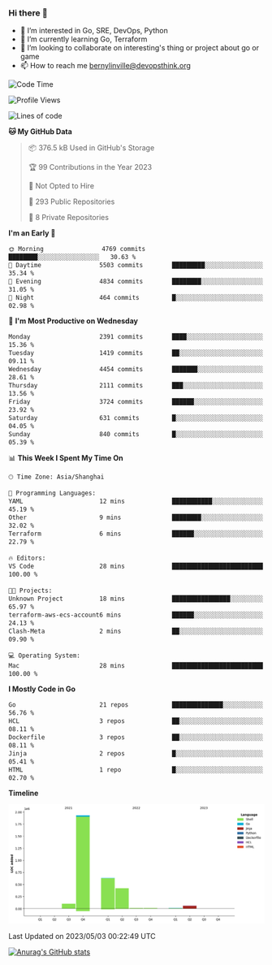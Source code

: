 ### Hi there 👋

- 👀 I’m interested in Go, SRE, DevOps, Python
- 🌱 I’m currently learning Go, Terraform
- 👯 I’m looking to collaborate on interesting's thing or project about go or game
- 📫 How to reach me bernylinville@devopsthink.org

<!--START_SECTION:waka-->
![Code Time](http://img.shields.io/badge/Code%20Time-259%20hrs%2049%20mins-blue)

![Profile Views](http://img.shields.io/badge/Profile%20Views-0-blue)

![Lines of code](https://img.shields.io/badge/From%20Hello%20World%20I%27ve%20Written-3.2%20million%20lines%20of%20code-blue)

**🐱 My GitHub Data** 

> 📦 376.5 kB Used in GitHub's Storage 
 > 
> 🏆 99 Contributions in the Year 2023
 > 
> 🚫 Not Opted to Hire
 > 
> 📜 293 Public Repositories 
 > 
> 🔑 8 Private Repositories 
 > 
**I'm an Early 🐤** 

```text
🌞 Morning                4769 commits        ████████░░░░░░░░░░░░░░░░░   30.63 % 
🌆 Daytime                5503 commits        █████████░░░░░░░░░░░░░░░░   35.34 % 
🌃 Evening                4834 commits        ████████░░░░░░░░░░░░░░░░░   31.05 % 
🌙 Night                  464 commits         █░░░░░░░░░░░░░░░░░░░░░░░░   02.98 % 
```
📅 **I'm Most Productive on Wednesday** 

```text
Monday                   2391 commits        ████░░░░░░░░░░░░░░░░░░░░░   15.36 % 
Tuesday                  1419 commits        ██░░░░░░░░░░░░░░░░░░░░░░░   09.11 % 
Wednesday                4454 commits        ███████░░░░░░░░░░░░░░░░░░   28.61 % 
Thursday                 2111 commits        ███░░░░░░░░░░░░░░░░░░░░░░   13.56 % 
Friday                   3724 commits        ██████░░░░░░░░░░░░░░░░░░░   23.92 % 
Saturday                 631 commits         █░░░░░░░░░░░░░░░░░░░░░░░░   04.05 % 
Sunday                   840 commits         █░░░░░░░░░░░░░░░░░░░░░░░░   05.39 % 
```


📊 **This Week I Spent My Time On** 

```text
🕑︎ Time Zone: Asia/Shanghai

💬 Programming Languages: 
YAML                     12 mins             ███████████░░░░░░░░░░░░░░   45.19 % 
Other                    9 mins              ████████░░░░░░░░░░░░░░░░░   32.02 % 
Terraform                6 mins              ██████░░░░░░░░░░░░░░░░░░░   22.79 % 

🔥 Editors: 
VS Code                  28 mins             █████████████████████████   100.00 % 

🐱‍💻 Projects: 
Unknown Project          18 mins             ████████████████░░░░░░░░░   65.97 % 
terraform-aws-ecs-account6 mins              ██████░░░░░░░░░░░░░░░░░░░   24.13 % 
Clash-Meta               2 mins              ██░░░░░░░░░░░░░░░░░░░░░░░   09.90 % 

💻 Operating System: 
Mac                      28 mins             █████████████████████████   100.00 % 
```

**I Mostly Code in Go** 

```text
Go                       21 repos            ██████████████░░░░░░░░░░░   56.76 % 
HCL                      3 repos             ██░░░░░░░░░░░░░░░░░░░░░░░   08.11 % 
Dockerfile               3 repos             ██░░░░░░░░░░░░░░░░░░░░░░░   08.11 % 
Jinja                    2 repos             █░░░░░░░░░░░░░░░░░░░░░░░░   05.41 % 
HTML                     1 repo              █░░░░░░░░░░░░░░░░░░░░░░░░   02.70 % 
```



**Timeline**

![Lines of Code chart](https://raw.githubusercontent.com/bernylinville/bernylinville/main/assets/bar_graph.png)


 Last Updated on 2023/05/03 00:22:49 UTC
<!--END_SECTION:waka-->

[![Anurag's GitHub stats](https://github-readme-stats.vercel.app/api?username=bernylinville)](https://github.com/anuraghazra/github-readme-stats)


<!--
**kylechou-dunk/kylechou-dunk** is a ✨ _special_ ✨ repository because its `README.md` (this file) appears on your GitHub profile.

Here are some ideas to get you started:

- 🔭 I’m currently working on ...
- 🌱 I’m currently learning ...
- 👯 I’m looking to collaborate on ...
- 🤔 I’m looking for help with ...
- 💬 Ask me about ...
- 📫 How to reach me: ...
- 😄 Pronouns: ...
- ⚡ Fun fact: ...
-->
